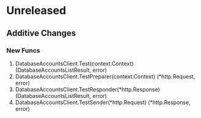 # Unreleased

## Additive Changes

### New Funcs

1. DatabaseAccountsClient.Test(context.Context) (DatabaseAccountsListResult, error)
1. DatabaseAccountsClient.TestPreparer(context.Context) (*http.Request, error)
1. DatabaseAccountsClient.TestResponder(*http.Response) (DatabaseAccountsListResult, error)
1. DatabaseAccountsClient.TestSender(*http.Request) (*http.Response, error)
